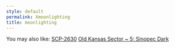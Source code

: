 ```yaml
---
style: default
permalink: Xmoonlighting
title: moonlighting
---
```

You may also like:
[SCP-2630](http://scp-wiki.net/scp-2630)
[Old Kansas Sector ~ 5: Sinopec Dark](http://scp-wiki.net/old-kansas-sector-part-5)